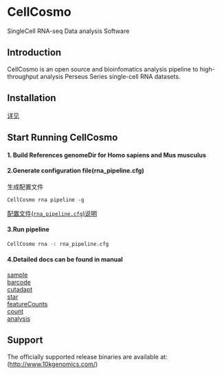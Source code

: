 # CellCosmo

SingleCell RNA-seq Data analysis Software
## Introduction
CellCosmo is an open source and bioinfomatics analysis pipeline to high-throughput analysis Perseus Series single-cell RNA datasets.

## Installation
[详见](docs/install.md)

## Start Running CellCosmo
#### 1. Build References  genomeDir for Homo sapiens and Mus musculus

#### 2.Generate configuration file(rna_pipeline.cfg)

生成配置文件

`CellCosmo rna pipeline -g`

[配置文件(`rna_pipeline.cfg`)说明](docs/rna/pipeline_config.md)
#### 3.Run pipeline
```bash
CellCosmo rna -c rna_pipeline.cfg
```

#### 4.Detailed docs can be found in manual
[sample](docs/rna/sample.md)  
[barcode](docs/rna/barcode.md)  
[cutadapt](docs/rna/cutadapt.md)  
[star](docs/rna/star.md)  
[featureCounts](docs/rna/featureCounts.md)  
[count](docs/rna/count.md)  
[analysis](docs/rna/analysis.md)  

## Support
The officially supported release binaries are available at: (http://www.10kgenomics.com/)

